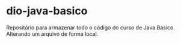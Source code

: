 # dio-java-basico
Repositório para armazenar todo o código do curso de Java Básico.
Alterando um arquivo de forma local.